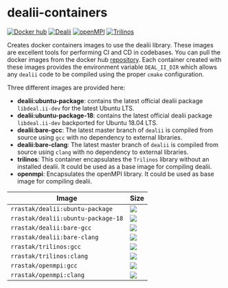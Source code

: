 # dealii-containers

[![](https://img.shields.io/docker/pulls/rrastak/dealii?style=plastic "Docker hub")](https://hub.docker.com/r/rrastak/dealii)
[![Dealii](https://github.com/rezarastak/dealii-containers/workflows/Dealii/badge.svg)](https://github.com/rezarastak/dealii-containers/actions?query=workflow%3ADealii)
[![openMPI](https://github.com/rezarastak/dealii-containers/workflows/MPI/badge.svg)](https://github.com/rezarastak/dealii-containers/actions?query=workflow%3AopenMPI)
[![Trilinos](https://github.com/rezarastak/dealii-containers/workflows/Trilinos/badge.svg)](https://github.com/rezarastak/dealii-containers/actions?query=workflow%3ATrilinos)

Creates docker containers images to use the dealii library.
These images are excellent tools for performing CI and CD in codebases.
You can pull the docker images from the docker hub [repository](https://hub.docker.com/r/rrastak/dealii).
Each container created with these images provides the environment variable `DEAL_II_DIR` which allows any `dealii` code to be compiled using the proper `cmake` configuration.

Three different images are provided here:
 * **dealii:ubuntu-package**: contains the latest official dealii package `libdeal.ii-dev` for the latest Ubuntu LTS.
 * **dealii:ubuntu-package-18**: contains the latest official dealii package `libdeal.ii-dev` backported for Ubuntu 18.04 LTS.
 * **dealii:bare-gcc**: The latest master branch of `dealii` is compiled from source using `gcc` with no dependency to external libraries.
 * **dealii:bare-clang**: The latest master branch of `dealii` is compiled from source using `clang` with no dependency to external libraries.
 * **trilinos**: This container encapsulates the `Trilinos` library without an installed dealii. It could be used as a base image for compiling dealii.
 * **openmpi**: Encapsulates the openMPI library. It could be used as base image for compiling dealii.

 | Image | Size |
 |---|---|
 |`rrastak/dealii:ubuntu-package`    | ![](https://img.shields.io/docker/image-size/rrastak/dealii/ubuntu-package)|
 |`rrastak/dealii:ubuntu-package-18`    | ![](https://img.shields.io/docker/image-size/rrastak/dealii/ubuntu-package-18)|
 |`rrastak/dealii:bare-gcc`   | ![](https://img.shields.io/docker/image-size/rrastak/dealii/bare-gcc)|
 |`rrastak/dealii:bare-clang` | ![](https://img.shields.io/docker/image-size/rrastak/dealii/bare-clang)|
 |`rrastak/trilinos:gcc`   | ![](https://img.shields.io/docker/image-size/rrastak/trilinos/gcc)|
 |`rrastak/trilinos:clang`   | ![](https://img.shields.io/docker/image-size/rrastak/trilinos/clang)|
 |`rrastak/openmpi:gcc`   | ![](https://img.shields.io/docker/image-size/rrastak/openmpi/gcc)|
 |`rrastak/openmpi:clang`   | ![](https://img.shields.io/docker/image-size/rrastak/openmpi/clang)|

